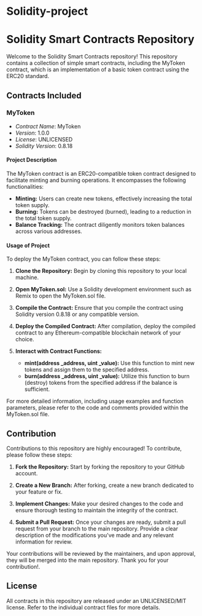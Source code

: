 # Solidity-project
# Solidity Smart Contracts Repository

Welcome to the Solidity Smart Contracts repository! This repository contains a collection of simple smart contracts, including the MyToken contract, which is an implementation of a basic token contract using the ERC20 standard.

## Contracts Included

### MyToken

- *Contract Name*: MyToken
- *Version*: 1.0.0
- *License*: UNLICENSED
- *Solidity Version*: 0.8.18

#### Project Description

The MyToken contract is an ERC20-compatible token contract designed to facilitate minting and burning operations. It encompasses the following functionalities:

- **Minting:** Users can create new tokens, effectively increasing the total token supply.
- **Burning:** Tokens can be destroyed (burned), leading to a reduction in the total token supply.
- **Balance Tracking:** The contract diligently monitors token balances across various addresses.

#### Usage of Project

To deploy the MyToken contract, you can follow these steps:

1. **Clone the Repository:** Begin by cloning this repository to your local machine.

2. **Open MyToken.sol:** Use a Solidity development environment such as Remix to open the MyToken.sol file.

3. **Compile the Contract:** Ensure that you compile the contract using Solidity version 0.8.18 or any compatible version.

4. **Deploy the Compiled Contract:** After compilation, deploy the compiled contract to any Ethereum-compatible blockchain network of your choice.

5. **Interact with Contract Functions:**
   - **mint(address _address, uint _value):** Use this function to mint new tokens and assign them to the specified address.
   - **burn(address _address, uint _value):** Utilize this function to burn (destroy) tokens from the specified address if the balance is sufficient.

For more detailed information, including usage examples and function parameters, please refer to the code and comments provided within the MyToken.sol file.

## Contribution 

Contributions to this repository are highly encouraged! To contribute, please follow these steps:

1. **Fork the Repository:** Start by forking the repository to your GitHub account.

2. **Create a New Branch:** After forking, create a new branch dedicated to your feature or fix.

3. **Implement Changes:** Make your desired changes to the code and ensure thorough testing to maintain the integrity of the contract.

4. **Submit a Pull Request:** Once your changes are ready, submit a pull request from your branch to the main repository. Provide a clear description of the modifications you've made and any relevant information for review.

Your contributions will be reviewed by the maintainers, and upon approval, they will be merged into the main repository. Thank you for your contribution!.

## License 

All contracts in this repository are released under an UNLICENSED/MIT license. Refer to the individual contract files for more details.
